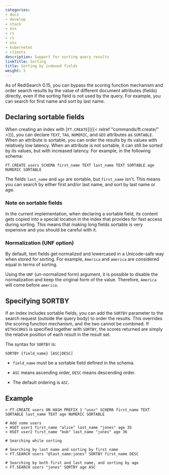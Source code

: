 ```yaml
---
categories:
- docs
- develop
- stack
- oss
- rs
- rc
- oss
- kubernetes
- clients
description: Support for sorting query results
linkTitle: Sorting
title: Sorting by indexed fields
weight: 5
---
```


As of RediSearch 0.15, you can bypass the scoring function mechanism and order search results by the value of different document attributes (fields) directly, even if the sorting field is not used by the query. For example, you can search for first name and sort by last name.

## Declaring sortable fields

When creating an index with [`FT.CREATE`]({{< relref "commands/ft.create/" >}}), you can declare `TEXT`, `TAG`, `NUMERIC`, and `GEO` attributes as `SORTABLE`. When an attribute is sortable, you can order the results by its values with relatively low latency. When an attribute is not sortable, it can still be sorted by its values, but with increased latency. For example, in the following schema:

```
FT.CREATE users SCHEMA first_name TEXT last_name TEXT SORTABLE age NUMERIC SORTABLE
```

The fields `last_name` and `age` are sortable, but `first_name` isn't. This means you can search by either first and/or last name, and sort by last name or age.

### Note on sortable fields

In the current implementation, when declaring a sortable field, its content gets copied into a special location in the index that provides for fast access during sorting. This means that making long fields sortable is very expensive and you should be careful with it.

### Normalization (UNF option)

By default, text fields get normalized and lowercased in a Unicode-safe way when stored for sorting. For example, `America` and `america` are considered equal in terms of sorting.

Using the `UNF` (un-normalized form) argument, it is possible to disable the normalization and keep the original form of the value. Therefore, `America` will come before `america`.

## Specifying SORTBY

If an index includes sortable fields, you can add the `SORTBY` parameter to the search request (outside the query body) to order the results. This overrides the scoring function mechanism, and the two cannot be combined. If `WITHSCORES` is specified together with `SORTBY`, the scores returned are simply the relative position of each result in the result set.

The syntax for `SORTBY` is:

```
SORTBY {field_name} [ASC|DESC]
```

* `field_name` must be a sortable field defined in the schema.

* `ASC` means ascending order, `DESC` means descending order.

* The default ordering is `ASC`.

## Example

```
> FT.CREATE users ON HASH PREFIX 1 "user" SCHEMA first_name TEXT SORTABLE last_name TEXT age NUMERIC SORTABLE

# Add some users
> HSET user1 first_name "alice" last_name "jones" age 35
> HSET user2 first_name "bob" last_name "jones" age 36

# Searching while sorting

# Searching by last name and sorting by first name
> FT.SEARCH users "@last_name:jones" SORTBY first_name DESC

# Searching by both first and last name, and sorting by age
> FT.SEARCH users "jones" SORTBY age ASC
```